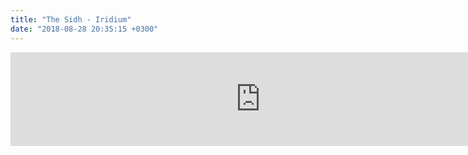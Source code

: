 ```yaml
---
title: "The Sidh - Iridium"
date: "2018-08-28 20:35:15 +0300"
---
```


<iframe allow="autoplay; encrypted-media" allowfullscreen="" frameborder="0" height="" loading="lazy" src="https://www.youtube.com/embed/amJ_WLmOKS0?feature=oembed" width="800"></iframe>
